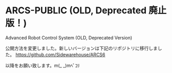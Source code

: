 # ARCS-PUBLIC (OLD, Deprecated 廃止版！)
Advanced Robot Control System (OLD, Deprecated Version)

公開方法を変更しました。新しいバージョンは下記のリポジトリに移行しました。
https://github.com/Sidewarehouse/ARCS6

以降をお願い致します。m(_ _)mﾍﾟｺﾘ

